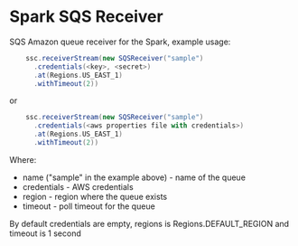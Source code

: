 Spark SQS Receiver
==================
 SQS Amazon queue receiver for the Spark, example usage:

```scala
    ssc.receiverStream(new SQSReceiver("sample")
      .credentials(<key>, <secret>)
      .at(Regions.US_EAST_1)
      .withTimeout(2))
```

   or

```scala
    ssc.receiverStream(new SQSReceiver("sample")
      .credentials(<aws properties file with credentials>)
      .at(Regions.US_EAST_1)
      .withTimeout(2))
```

Where:
* name ("sample" in the example above) - name of the queue
* credentials - AWS credentials
* region - region where the queue exists
* timeout - poll timeout for the queue

By default credentials are empty, regions is Regions.DEFAULT_REGION and timeout is 1 second
